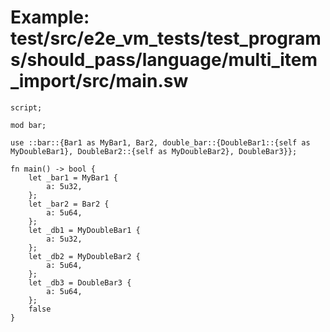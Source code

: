 # Example: test/src/e2e_vm_tests/test_programs/should_pass/language/multi_item_import/src/main.sw

```sway
script;

mod bar;

use ::bar::{Bar1 as MyBar1, Bar2, double_bar::{DoubleBar1::{self as MyDoubleBar1}, DoubleBar2::{self as MyDoubleBar2}, DoubleBar3}};

fn main() -> bool {
    let _bar1 = MyBar1 {
        a: 5u32,
    };
    let _bar2 = Bar2 {
        a: 5u64,
    };
    let _db1 = MyDoubleBar1 {
        a: 5u32,
    };
    let _db2 = MyDoubleBar2 {
        a: 5u64,
    };
    let _db3 = DoubleBar3 {
        a: 5u64,
    };
    false
}

```
